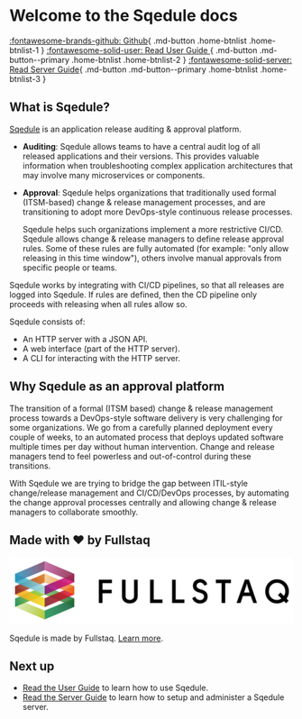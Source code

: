 # Welcome to the Sqedule docs

[:fontawesome-brands-github: Github](https://github.com/fullstaq-labs/sqedule){ .md-button .home-btnlist .home-btnlist-1 }
[:fontawesome-solid-user: Read User Guide ](user_guide/index.md){ .md-button .md-button--primary .home-btnlist .home-btnlist-2 }
[:fontawesome-solid-server: Read Server Guide](server_guide/index.md){ .md-button .md-button--primary .home-btnlist .home-btnlist-3 }

## What is Sqedule?

[Sqedule](https://github.com/fullstaq-labs/sqedule) is an application release auditing & approval platform.

 - **Auditing**: Sqedule allows teams to have a central audit log of all released applications and their versions. This provides valuable information when troubleshooting complex application architectures that may involve many microservices or components.
 - **Approval**: Sqedule helps organizations that traditionally used formal (ITSM-based) change & release management processes, and are transitioning to adopt more DevOps-style continuous release processes.

   Sqedule helps such organizations implement a more restrictive CI/CD. Sqedule allows change & release managers to define release approval rules. Some of these rules are fully automated (for example: "only allow releasing in this time window"), others involve manual approvals from specific people or teams.

Sqedule works by integrating with CI/CD pipelines, so that all releases are logged into Sqedule. If rules are defined, then the CD pipeline only proceeds with releasing when all rules allow so.

Sqedule consists of:

 - An HTTP server with a JSON API.
 - A web interface (part of the HTTP server).
 - A CLI for interacting with the HTTP server.

## Why Sqedule as an approval platform

The transition of a formal (ITSM based) change & release management process towards a DevOps-style software delivery is very challenging for some organizations. We go from a carefully planned deployment every couple of weeks, to an automated process that deploys updated software multiple times per day without human intervention. Change and release managers tend to feel powerless and out-of-control during these transitions.

With Sqedule we are trying to bridge the gap between ITIL-style change/release management and CI/CD/DevOps processes, by automating the change approval processes centrally and allowing change & release managers to collaborate smoothly.

## Made with ❤️ by Fullstaq

[![Fullstaq logo](logo-fullstaq.svg)](fullstaq.md)

Sqedule is made by Fullstaq. [Learn more](fullstaq.md).

## Next up

 * [Read the User Guide](user_guide/index.md) to learn how to use Sqedule.
 * [Read the Server Guide](server_guide/index.md) to learn how to setup and administer a Sqedule server.
